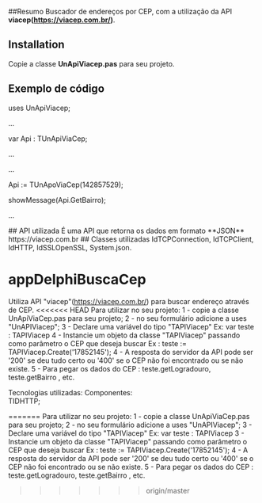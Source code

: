 ﻿##Resumo
Buscador de endereços por CEP, com a utilização da API **viacep(https://viacep.com.br/)**.
## Installation
Copie a classe **UnApiViacep.pas** para seu projeto.
## Exemplo de código
<p>uses UnApiViacep;</p>
<p>...</p>
<p>var Api : TUnApiViaCep;</p>
<p>...</p>
<p>...</p>
<p>Api := TUnApoViaCep(142857529); </p>
<p>showMessage(Api.GetBairro);</p>
<p>...</p>
## API utilizada
É uma API que retorna os dados em formato **JSON** https://viacep.com.br
## Classes utilizadas
IdTCPConnection, IdTCPClient, IdHTTP, IdSSLOpenSSL, System.json.  
























# appDelphiBuscaCep
Utiliza API "viacep"(https://viacep.com.br/) para buscar endereço através de CEP.
<<<<<<< HEAD
Para utilizar no seu projeto: 
1 - copie a classe UnApiViaCep.pas para seu projeto; 
2 - no seu formulário adicione a uses "UnAPIViacep"; 
3 - Declare uma variável do tipo "TAPIViacep" Ex: var teste : TAPIViacep 
4 - Instancie um objeto da classe "TAPIViacep" passando como parâmetro o CEP que deseja buscar Ex : teste := TAPIViacep.Create('17852145'); 
4 - A resposta do servidor da API pode ser '200' se deu tudo certo ou '400' se o CEP não foi encontrado ou se não existe. 
5 - Para pegar os dados do CEP : teste.getLogradouro, teste.getBairro , etc.

Tecnologias utilizadas:
Componentes:  
TIDHTTP;

=======
Para utilizar no seu projeto:
1 - copie a classe UnApiViaCep.pas para seu projeto;
2 - no seu formulário adicione a uses "UnAPIViacep"; 
3 - Declare uma variável do tipo  "TAPIViacep" Ex: var teste : TAPIViacep
3 - Instancie um objeto da classe "TAPIViacep" passando como parâmetro o CEP que deseja buscar Ex : teste := TAPIViacep.Create('17852145');
4 - A resposta do servidor da API pode ser '200' se deu tudo certo ou '400' se o CEP não foi encontrado ou se não existe.
5 - Para pegar os dados do CEP : teste.getLogradouro, teste.getBairro , etc.
>>>>>>> origin/master
